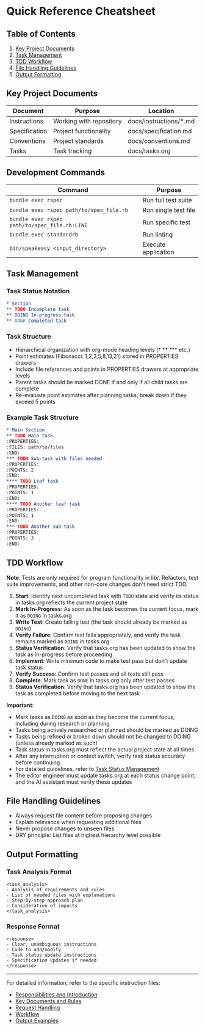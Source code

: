 # Quick Reference Cheatsheet

## Table of Contents
1. [Key Project Documents](#key-project-documents)
2. [Task Management](#task-management)
3. [TDD Workflow](#tdd-workflow)
4. [File Handling Guidelines](#file-handling-guidelines)
5. [Output Formatting](#output-formatting)

## Key Project Documents

| Document      | Purpose                 | Location               |
|---------------|-------------------------|------------------------|
| Instructions  | Working with repository | docs/instructions/*.md |
| Specification | Project functionality   | docs/specification.md  |
| Conventions   | Project standards       | docs/conventions.md    |
| Tasks         | Task tracking           | docs/tasks.org         |

## Development Commands

| Command                                         | Purpose                   |
|-------------------------------------------------|---------------------------|
| `bundle exec rspec`                             | Run full test suite       |
| `bundle exec rspec path/to/spec_file.rb`        | Run single test file      |
| `bundle exec rspec path/to/spec_file.rb:LINE`   | Run specific test         |
| `bundle exec standardrb`                        | Run linting               |
| `bin/speakeasy <input_directory>`              | Execute application       |

## Task Management

### Task Status Notation
```org
* Section
** TODO Incomplete task
** DOING In-progress task 
** DONE Completed task
```

### Task Structure
- Hierarchical organization with org-mode heading levels (* ** *** etc.)
- Point estimates (Fibonacci: 1,2,3,5,8,13,21) stored in PROPERTIES drawers
- Include file references and points in PROPERTIES drawers at appropriate levels
- Parent tasks should be marked DONE if and only if all child tasks are complete
- Re-evaluate point estimates after planning tasks; break down if they exceed 5 points

### Example Task Structure
```org
* Main Section
** TODO Main task
:PROPERTIES:
:FILES: path/to/files
:END:
*** TODO Sub-task with files needed
:PROPERTIES:
:POINTS: 2
:END:
**** TODO Leaf task
:PROPERTIES:
:POINTS: 1
:END:
**** TODO Another leaf task
:PROPERTIES:
:POINTS: 1
:END:
*** TODO Another sub-task
:PROPERTIES:
:POINTS: 3
:END:
```

## TDD Workflow

**Note**: Tests are only required for program functionality in lib/. Refactors, test suite improvements, and other non-core changes don't need strict TDD.

1. **Start**: Identify next uncompleted task with `TODO` state and verify its status in tasks.org reflects the current project state
2. **Mark In-Progress**: As soon as the task becomes the current focus, mark it as `DOING` in tasks.org
3. **Write Test**: Create failing test (the task should already be marked as `DOING`)
4. **Verify Failure**: Confirm test fails appropriately, and verify the task remains marked as `DOING` in tasks.org
5. **Status Verification**: Verify that tasks.org has been updated to show the task as in-progress before proceeding
6. **Implement**: Write minimum code to make test pass but don't update task status
7. **Verify Success**: Confirm test passes and all tests still pass
8. **Complete**: Mark task as `DONE` in tasks.org only after test passes
9. **Status Verification**: Verify that tasks.org has been updated to show the task as completed before moving to the next task

**Important**: 
- Mark tasks as `DOING` as soon as they become the current focus, including during research or planning
- Tasks being actively researched or planned should be marked as DOING
- Tasks being refined or broken down should not be changed to DOING (unless already marked as such)
- Task status in tasks.org must reflect the actual project state at all times
- After any interruption or context switch, verify task status accuracy before continuing
- For detailed guidelines, refer to [Task Status Management](02_documents_and_rules.md#8-task-status-management)
- The editor engineer must update tasks.org at each status change point, and the AI assistant must verify these updates

## File Handling Guidelines

- Always request file content before proposing changes
- Explain relevance when requesting additional files
- Never propose changes to unseen files
- DRY principle: List files at highest hierarchy level possible

## Output Formatting

### Task Analysis Format
```
<task_analysis>
- Analysis of requirements and rules
- List of needed files with explanations
- Step-by-step approach plan
- Consideration of impacts
</task_analysis>
```

### Response Format
```
<response>
- Clear, unambiguous instructions
- Code to add/modify
- Task status update instructions
- Specification updates if needed
</response>
```

---

For detailed information, refer to the specific instruction files:
- [Responsibilities and Introduction](01_responsibilities_and_introduction.md)
- [Key Documents and Rules](02_documents_and_rules.md)
- [Request Handling](03_request_handling.md)
- [Workflow](04_workflow.md)
- [Output Examples](05_output_examples.md)